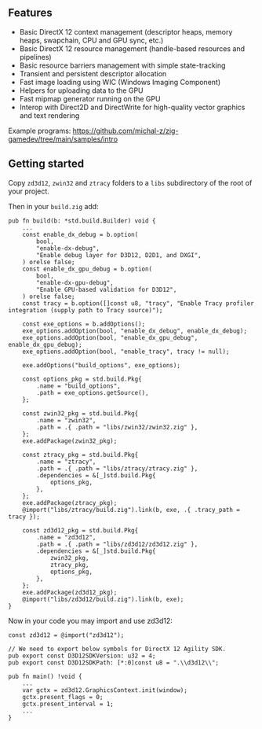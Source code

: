 ## Features

* Basic DirectX 12 context management (descriptor heaps, memory heaps, swapchain, CPU and GPU sync, etc.)
* Basic DirectX 12 resource management (handle-based resources and pipelines)
* Basic resource barriers management with simple state-tracking
* Transient and persistent descriptor allocation
* Fast image loading using WIC (Windows Imaging Component)
* Helpers for uploading data to the GPU
* Fast mipmap generator running on the GPU
* Interop with Direct2D and DirectWrite for high-quality vector graphics and text rendering

Example programs: https://github.com/michal-z/zig-gamedev/tree/main/samples/intro

## Getting started

Copy `zd3d12`, `zwin32` and `ztracy` folders to a `libs` subdirectory of the root of your project.

Then in your `build.zig` add:

```zig
pub fn build(b: *std.build.Builder) void {
    ...
    const enable_dx_debug = b.option(
        bool,
        "enable-dx-debug",
        "Enable debug layer for D3D12, D2D1, and DXGI",
    ) orelse false;
    const enable_dx_gpu_debug = b.option(
        bool,
        "enable-dx-gpu-debug",
        "Enable GPU-based validation for D3D12",
    ) orelse false;
    const tracy = b.option([]const u8, "tracy", "Enable Tracy profiler integration (supply path to Tracy source)");

    const exe_options = b.addOptions();
    exe_options.addOption(bool, "enable_dx_debug", enable_dx_debug);
    exe_options.addOption(bool, "enable_dx_gpu_debug", enable_dx_gpu_debug);
    exe_options.addOption(bool, "enable_tracy", tracy != null);

    exe.addOptions("build_options", exe_options);

    const options_pkg = std.build.Pkg{
        .name = "build_options",
        .path = exe_options.getSource(),
    };

    const zwin32_pkg = std.build.Pkg{
        .name = "zwin32",
        .path = .{ .path = "libs/zwin32/zwin32.zig" },
    };
    exe.addPackage(zwin32_pkg);

    const ztracy_pkg = std.build.Pkg{
        .name = "ztracy",
        .path = .{ .path = "libs/ztracy/ztracy.zig" },
        .dependencies = &[_]std.build.Pkg{
            options_pkg,
        },
    };
    exe.addPackage(ztracy_pkg);
    @import("libs/ztracy/build.zig").link(b, exe, .{ .tracy_path = tracy });

    const zd3d12_pkg = std.build.Pkg{
        .name = "zd3d12",
        .path = .{ .path = "libs/zd3d12/zd3d12.zig" },
        .dependencies = &[_]std.build.Pkg{
            zwin32_pkg,
            ztracy_pkg,
            options_pkg,
        },
    };
    exe.addPackage(zd3d12_pkg);
    @import("libs/zd3d12/build.zig").link(b, exe);
}
```

Now in your code you may import and use zd3d12:

```zig
const zd3d12 = @import("zd3d12");

// We need to export below symbols for DirectX 12 Agility SDK.
pub export const D3D12SDKVersion: u32 = 4;
pub export const D3D12SDKPath: [*:0]const u8 = ".\\d3d12\\";

pub fn main() !void {
    ...
    var gctx = zd3d12.GraphicsContext.init(window);
    gctx.present_flags = 0;
    gctx.present_interval = 1;
    ...
}
```
